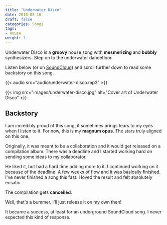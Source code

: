 ```yaml
---
title: "Underwater Disco"
date: 2016-08-16
draft: false
categories: Songs
tags:
- House
weight: 1
---
```


Underwater Disco is a **groovy** house song with **mesmerizing** and **bubbly** synthesizers.
Step on to the underwater dancefloor.

Listen below (or on [SoundCloud](https://soundcloud.com/colorglitch/underwater-disco))
and scroll further down to read some backstory on this song.

{{< audio src="audio/underwater-disco.mp3" >}}

{{< img src="images/underwater-disco.jpg" alt="Cover art of Underwater Disco" >}}

## Backstory

I am incredibly proud of this song, it sometimes brings tears to my eyes when I listen to it.
For now, this is my **magnum opus**.
The stars truly aligned on this one.

Originally, it was meant to be a collaboration and it would get released on a compilation album.
There was a deadline and I started working hard on sending some ideas to my collaborator.

He liked it, but had a hard time adding more to it.
I continued working on it because of the deadline.
A few weeks of flow and it was basically finished.
I've never finished a song this fast.
I loved the result and felt absolutely ecsatic.

The compilation gets **cancelled**.

Well, that's a bummer.
I'll just release it on my own then!

It became a success, at least for an underground SoundCloud song.
I never expected this kind of response.
